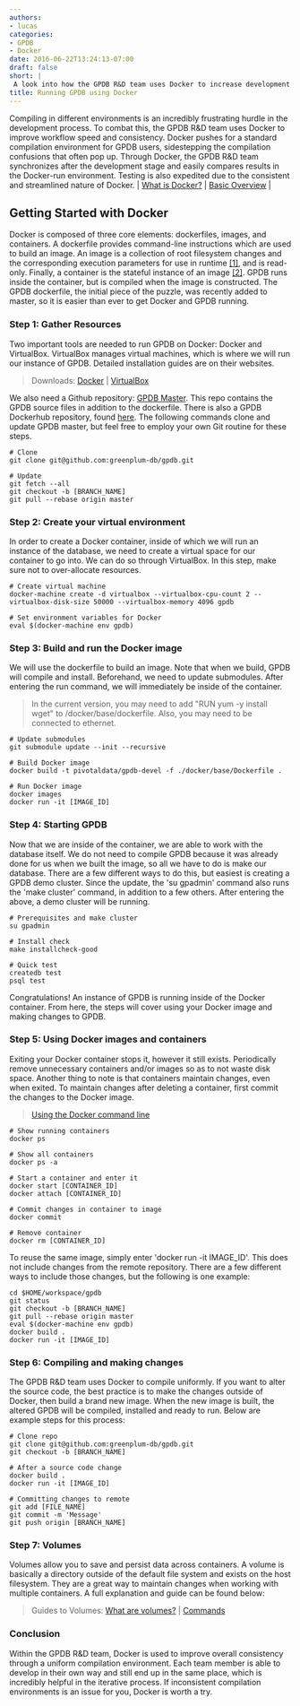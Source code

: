 ```yaml
---
authors:
- lucas
categories:
- GPDB
- Docker
date: 2016-06-22T13:24:13-07:00
draft: false
short: |
 A look into how the GPDB R&D team uses Docker to increase development consistency. 
title: Running GPDB using Docker
---
```


Compiling in different environments is an incredibly frustrating hurdle in the development process. To combat this, the GPDB R&D team uses Docker to improve workflow speed and consistency. Docker pushes for a standard compilation environment for GPDB users, sidestepping the compilation confusions that often pop up. Through Docker, the GPDB R&D team synchronizes after the development stage and easily compares results in the Docker-run environment. Testing is also expedited due to the consistent and streamlined nature of Docker. | [What is Docker?](https://www.docker.com/what-docker) | [Basic Overview](http://www.troubleshooters.com/linux/docker/docker_newbie.htm) |

## Getting Started with Docker
Docker is composed of three core elements: dockerfiles, images, and containers. A dockerfile provides command-line instructions which are used to build an image. An image is a collection of root filesystem changes and the corresponding execution parameters for use in runtime [[1]](https://docs.docker.com/engine/reference/glossary/#image), and is read-only. Finally, a container is the stateful instance of an image [[2]](https://docs.docker.com/engine/reference/glossary/#container). GPDB runs inside the container, but is compiled when the image is constructed. The GPDB dockerfile, the initial piece of the puzzle, was recently added to master, so it is easier than ever to get Docker and GPDB running.

### Step 1: Gather Resources
Two important tools are needed to run GPDB on Docker: Docker and VirtualBox. VirtualBox manages virtual machines, which is where we will run our instance of GPDB. Detailed installation guides are on their websites. 

> Downloads: [Docker](https://docs.docker.com/mac/) | [VirtualBox](https://www.virtualbox.org/wiki/Downloads)

We also need a Github repository: [GPDB Master](https://github.com/greenplum-db/gpdb). This repo contains the GPDB source files in addition to the dockerfile. There is also a GPDB Dockerhub repository, found [here](https://hub.docker.com/r/pivotaldata/gpdb-devel/). The following commands clone and update GPDB master, but feel free to employ your own Git routine for these steps.

```
# Clone
git clone git@github.com:greenplum-db/gpdb.git

# Update
git fetch --all
git checkout -b [BRANCH_NAME]
git pull --rebase origin master
```

### Step 2: Create your virtual environment
In order to create a Docker container, inside of which we will run an instance of the database, we need to create a virtual space for our container to go into. We can do so through VirtualBox. In this step, make sure not to over-allocate resources.

```
# Create virtual machine
docker-machine create -d virtualbox --virtualbox-cpu-count 2 --virtualbox-disk-size 50000 --virtualbox-memory 4096 gpdb

# Set environment variables for Docker
eval $(docker-machine env gpdb)
```

### Step 3: Build and run the Docker image
We will use the dockerfile to build an image. Note that when we build, GPDB will compile and install. Beforehand, we need to update submodules. After entering the run command, we will immediately be inside of the container. 

> In the current version, you may need to add "RUN yum -y install wget" to /docker/base/dockerfile. Also, you may need to be connected to ethernet.

```
# Update submodules
git submodule update --init --recursive

# Build Docker image
docker build -t pivotaldata/gpdb-devel -f ./docker/base/Dockerfile .

# Run Docker image
docker images
docker run -it [IMAGE_ID]
```

### Step 4: Starting GPDB
Now that we are inside of the container, we are able to work with the database itself. We do not need to compile GPDB because it was already done for us when we built the image, so all we have to do is make our database. There are a few different ways to do this, but easiest is creating a GPDB demo cluster. Since the update, the 'su gpadmin' command also runs the 'make cluster' command, in addition to a few others. After entering the above, a demo cluster will be running.

```
# Prerequisites and make cluster
su gpadmin 

# Install check
make installcheck-good

# Quick test
createdb test 
psql test
```

Congratulations! An instance of GPDB is running inside of the Docker container. From here, the steps will cover using your Docker image and making changes to GPDB. 

### Step 5: Using Docker images and containers
Exiting your Docker container stops it, however it still exists. Periodically remove unnecessary containers and/or images so as to not waste disk space. Another thing to note is that containers maintain changes, even when exited. To maintain changes after deleting a container, first commit the changes to the Docker image. 

> [Using the Docker command line](https://docs.docker.com/engine/reference/commandline/cli/)

```
# Show running containers
docker ps

# Show all containers
docker ps -a

# Start a container and enter it
docker start [CONTAINER_ID]
docker attach [CONTAINER_ID]

# Commit changes in container to image
docker commit

# Remove container
docker rm [CONTAINER_ID]
```

To reuse the same image, simply enter 'docker run -it IMAGE_ID'. This does not include changes from the remote repository. There are a few different ways to include those changes, but the following is one example: 

```
cd $HOME/workspace/gpdb
git status
git checkout -b [BRANCH_NAME]
git pull --rebase origin master
eval $(docker-machine env gpdb)
docker build .
docker run -it [IMAGE_ID]
```

### Step 6: Compiling and making changes
The GPDB R&D team uses Docker to compile uniformly. If you want to alter the source code, the best practice is to make the changes outside of Docker, then build a brand new image. When the new image is built, the altered GPDB will be compiled, installed and ready to run. Below are example steps for this process:

```
# Clone repo
git clone git@github.com:greenplum-db/gpdb.git
git checkout -b [BRANCH_NAME]

# After a source code change
docker build .
docker run -it [IMAGE_ID]

# Committing changes to remote
git add [FILE_NAME]
git commit -m 'Message'
git push origin [BRANCH_NAME]
```

### Step 7: Volumes
Volumes allow you to save and persist data across containers. A volume is basically a directory outside of the default file system and exists on the host filesystem. They are a great way to maintain changes when working with multiple containers. A full explanation and guide can be found below:

> Guides to Volumes: [What are volumes?](http://container-solutions.com/understanding-volumes-docker/) | [Commands](https://docs.docker.com/v1.10/engine/userguide/containers/dockervolumes/)


### Conclusion
Within the GPDB R&D team, Docker is used to improve overall consistency through a uniform compilation environment. Each team member is able to develop in their own way and still end up in the same place, which is incredibly helpful in the iterative process. If inconsistent compilation environments is an issue for you, Docker is worth a try.

